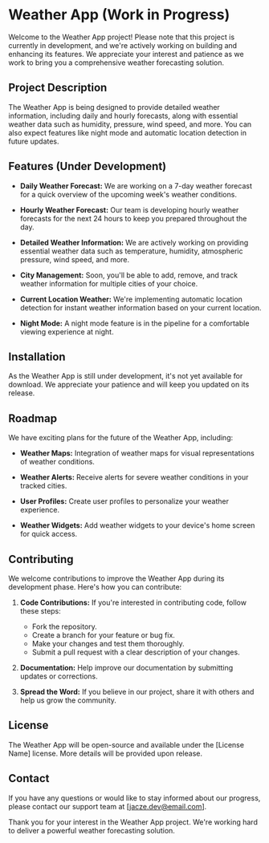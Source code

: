 # Weather App (Work in Progress)


Welcome to the Weather App project! Please note that this project is currently in development, and we're actively working on building and enhancing its features. We appreciate your interest and patience as we work to bring you a comprehensive weather forecasting solution.

## Project Description

The Weather App is being designed to provide detailed weather information, including daily and hourly forecasts, along with essential weather data such as humidity, pressure, wind speed, and more. You can also expect features like night mode and automatic location detection in future updates.

## Features (Under Development)

- **Daily Weather Forecast:** We are working on a 7-day weather forecast for a quick overview of the upcoming week's weather conditions.

- **Hourly Weather Forecast:** Our team is developing hourly weather forecasts for the next 24 hours to keep you prepared throughout the day.

- **Detailed Weather Information:** We are actively working on providing essential weather data such as temperature, humidity, atmospheric pressure, wind speed, and more.

- **City Management:** Soon, you'll be able to add, remove, and track weather information for multiple cities of your choice.

- **Current Location Weather:** We're implementing automatic location detection for instant weather information based on your current location.

- **Night Mode:** A night mode feature is in the pipeline for a comfortable viewing experience at night.

## Installation

As the Weather App is still under development, it's not yet available for download. We appreciate your patience and will keep you updated on its release.

## Roadmap

We have exciting plans for the future of the Weather App, including:

- **Weather Maps:** Integration of weather maps for visual representations of weather conditions.

- **Weather Alerts:** Receive alerts for severe weather conditions in your tracked cities.

- **User Profiles:** Create user profiles to personalize your weather experience.

- **Weather Widgets:** Add weather widgets to your device's home screen for quick access.

## Contributing

We welcome contributions to improve the Weather App during its development phase. Here's how you can contribute:

1. **Code Contributions:** If you're interested in contributing code, follow these steps:
   - Fork the repository.
   - Create a branch for your feature or bug fix.
   - Make your changes and test them thoroughly.
   - Submit a pull request with a clear description of your changes.

2. **Documentation:** Help improve our documentation by submitting updates or corrections.

3. **Spread the Word:** If you believe in our project, share it with others and help us grow the community.

## License

The Weather App will be open-source and available under the [License Name] license. More details will be provided upon release.

## Contact

If you have any questions or would like to stay informed about our progress, please contact our support team at [jacze.dev@email.com].

Thank you for your interest in the Weather App project. We're working hard to deliver a powerful weather forecasting solution.
